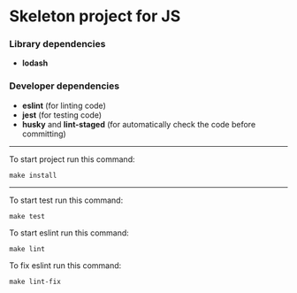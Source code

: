 # Skeleton project for JS

### Library dependencies
- **lodash**

### Developer dependencies
- **eslint** (for linting code)
- **jest** (for testing code)
- **husky** and **lint-staged** (for automatically check the code before committing)



---

To start project run this command:
```
make install
```   

---

To start test run this command:
```
make test
```   

To start eslint run this command:
```
make lint
```   

To fix eslint run this command:
```
make lint-fix
```   
